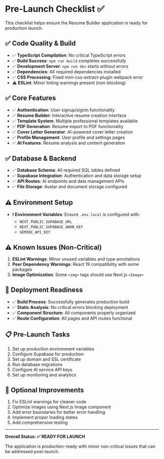 # Pre-Launch Checklist ✅

This checklist helps ensure the Resume Builder application is ready for production launch.

## ✅ Code Quality & Build

- ✅ **TypeScript Compilation**: No critical TypeScript errors
- ✅ **Build Success**: `npm run build` completes successfully 
- ✅ **Development Server**: `npm run dev` starts without errors
- ✅ **Dependencies**: All required dependencies installed
- ✅ **CSS Processing**: Fixed mini-css-extract-plugin webpack error
- ⚠️ **ESLint**: Minor linting warnings present (non-blocking)

## ✅ Core Features

- ✅ **Authentication**: User signup/signin functionality
- ✅ **Resume Builder**: Interactive resume creation interface
- ✅ **Template System**: Multiple professional templates available
- ✅ **PDF Generation**: Resume export to PDF functionality
- ✅ **Cover Letter Generator**: AI-powered cover letter creation
- ✅ **Profile Management**: User profile and settings pages
- ✅ **AI Features**: Resume analysis and content generation

## ✅ Database & Backend

- ✅ **Database Schema**: All required SQL tables defined
- ✅ **Supabase Integration**: Authentication and data storage setup
- ✅ **API Routes**: AI endpoints and data management APIs
- ✅ **File Storage**: Avatar and document storage configured

## ⚠️ Environment Setup

- ❗ **Environment Variables**: Ensure `.env.local` is configured with:
  - `NEXT_PUBLIC_SUPABASE_URL`
  - `NEXT_PUBLIC_SUPABASE_ANON_KEY`
  - `GEMINI_API_KEY`

## ⚠️ Known Issues (Non-Critical)

1. **ESLint Warnings**: Minor unused variables and type annotations
2. **Peer Dependency Warnings**: React 19 compatibility with some packages
3. **Image Optimization**: Some `<img>` tags should use Next.js `<Image>`

## 🚀 Deployment Readiness

- ✅ **Build Process**: Successfully generates production build
- ✅ **Static Analysis**: No critical errors blocking deployment
- ✅ **Component Structure**: All components properly organized
- ✅ **Route Configuration**: All pages and API routes functional

## 📋 Pre-Launch Tasks

1. Set up production environment variables
2. Configure Supabase for production
3. Set up domain and SSL certificate
4. Run database migrations
5. Configure AI service API keys
6. Set up monitoring and analytics

## 🔧 Optional Improvements

1. Fix ESLint warnings for cleaner code
2. Optimize images using Next.js Image component
3. Add error boundaries for better error handling
4. Implement proper loading states
5. Add comprehensive testing

---

**Overall Status: ✅ READY FOR LAUNCH**

The application is production-ready with minor non-critical issues that can be addressed post-launch.
